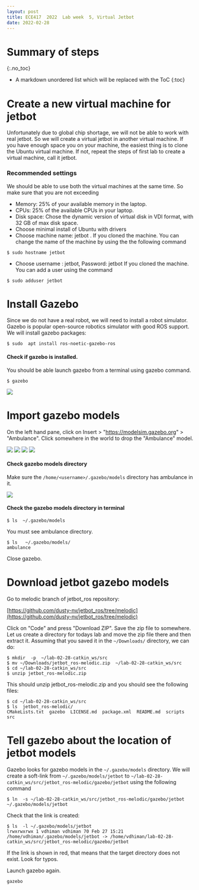 ```yaml
---
layout: post
title: ECE417  2022  Lab week  5, Virtual Jetbot
date: 2022-02-28
---
```

# Summary of steps
{:.no_toc}

* A markdown unordered list which will be replaced with the ToC
{:toc}

# Create  a new  virtual  machine for  jetbot
Unfortunately  due to global  chip shortage, we will not be able to work  with  real jetbot. So we will  create  a   virtual jetbot in another virtual machine. If you have  enough space you  on your machine, the easiest   thing is to clone  the Ubuntu virtual machine.  If  not, repeat  the steps of first lab to create  a virtual machine, call  it jetbot.
### Recommended  settings
We  should  be  able to   use both the virtual machines  at  the   same   time. So  make sure that you  are not exceeding
   * Memory:  25% of your available memory in the laptop.
   * CPUs:  25% of the  available  CPUs  in  your laptop.
   * Disk space: Chose the   dynamic version of  virtual disk  in  VDI  format,  with  32  GB of max disk space.
   * Choose  minimal  install  of  Ubuntu  with   drivers
   *  Choose machine name: jetbot  . If  you  cloned  the machine. You can  change  the  name of the  machine  by using the the following command
   ```shellsession
   $ sudo hostname jetbot
   ```
   *  Choose username : jetbot, Password: jetbot
   If you cloned  the  machine. You  can add  a  user using  the  command
   ```shellsession
   $ sudo adduser jetbot
   ```

# Install Gazebo

Since we  do  not  have a  real robot,  we  will  need to install a  robot simulator. Gazebo is popular open-source robotics simulator with  good ROS support. We will install gazebo packages:

``` shellsession
$ sudo  apt install ros-noetic-gazebo-ros
```

####  Check if gazebo is installed. 

You   should be  able  launch  gazebo from a terminal using gazebo  command.

``` shellsession
$ gazebo
```

![](gazebo-screenshot.png)

# Import gazebo models

On the  left hand pane,  click on Insert >  "https://modelsim.gazebo.org"  >  "Ambulance".  Click  somewhere in the  world to drop the "Ambulance" model.

![](gazebo-insert-button.png)
![](gazebo-models-button.png)
![](gazebo-ambulance-button.png)
![](gazebo-ambulance-dropped.png)

#### Check gazebo models directory

Make sure the  `/home/<username>/.gazebo/models` directory has ambulance in  it.

![](gazebo-models-directory-created.png)

#### Check the gazebo models directory in terminal

``` shellsession
$ ls  ~/.gazebo/models
```

You must  see ambulance directory.
``` shellsession
$ ls   ~/.gazebo/models/
ambulance
```

Close gazebo.

#  Download jetbot  gazebo models

Go  to  melodic  branch  of jetbot_ros  repository:

[https://github.com/dusty-nv/jetbot_ros/tree/melodic](https://github.com/dusty-nv/jetbot_ros/tree/melodic)

Click on "Code" and press "Download ZIP". Save  the  zip file  to  somewhere. Let us create a directory for todays  lab  and move  the zip file there  and then extract  it. Assuming  that  you  saved it in the `~/Downloads/`  directory, we can   do:

``` shellsession
$ mkdir  -p  ~/lab-02-28-catkin_ws/src
$ mv ~/Downloads/jetbot_ros-melodic.zip  ~/lab-02-28-catkin_ws/src
$ cd ~/lab-02-28-catkin_ws/src
$ unzip jetbot_ros-melodic.zip
```
This should unzip jetbot_ros-melodic.zip and you  should see  the following files:   

``` shellsession
$ cd ~/lab-02-28-catkin_ws/src
$ ls  jetbot_ros-melodic/
CMakeLists.txt  gazebo  LICENSE.md  package.xml  README.md  scripts  src
```

# Tell gazebo about the location of jetbot  models

Gazebo looks for gazebo models in the  `~/.gazebo/models`  directory. We will  create   a soft-link   from `~/.gazebo/models/jetbot`   to `~/lab-02-28-catkin_ws/src/jetbot_ros-melodic/gazebo/jetbot`  using   the  following command

``` shellsession
$ ln  -s ~/lab-02-28-catkin_ws/src/jetbot_ros-melodic/gazebo/jetbot ~/.gazebo/models/jetbot
```

Check that the link is created:

``` shellsession
$ ls  -l ~/.gazebo/models/jetbot
lrwxrwxrwx 1 vdhiman vdhiman 70 Feb 27 15:21 /home/vdhiman/.gazebo/models/jetbot -> /home/vdhiman/lab-02-28-catkin_ws/src/jetbot_ros-melodic/gazebo/jetbot
```

If the link is shown in  red, that  means that  the target directory does   not  exist. Look for typos.

Launch  gazebo  again.

``` shellsession
gazebo
```

